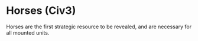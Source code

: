 # Horses (Civ3)

Horses are the first strategic resource to be revealed, and are necessary for all mounted units.